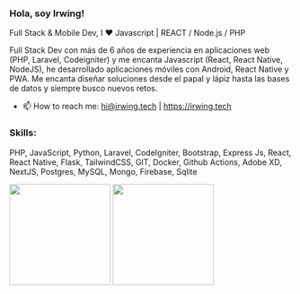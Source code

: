 ### Hola, soy Irwing!

Full Stack & Mobile Dev, I ❤️ Javascript | REACT / Node.js / PHP


Full Stack Dev con más de 6 años de experiencia en aplicaciones web (PHP, Laravel, Codeigniter) y me encanta Javascript (React, React Native, NodeJS), he desarrollado aplicaciones móviles con Android, React Native y PWA. Me encanta diseñar soluciones desde el papal y lápiz hasta las bases de datos y siempre busco nuevos retos.

- 📫 How to reach me: hi@irwing.tech | https://irwing.tech

### Skills:

PHP, JavaScript, Python, Laravel, CodeIgniter, Bootstrap, Express Js, React, React Native, Flask, TailwindCSS, GIT, Docker, Github Actions, Adobe XD, NextJS, Postgres, MySQL, Mongo, Firebase, Sqlite

<div>
  <img height="180em" src="https://github-readme-stats.vercel.app/api?username=irwing&count_private=true&show_icons=true&theme=codeSTACKr&bg_color=-45deg,282A36,3D3344" />
  <img height="180em" src="https://github-readme-stats.vercel.app/api/top-langs/?username=irwing&theme=codeSTACKr&bg_color=-45deg,282A36,3D3344&layout=compact&langs_count=6" />
</div>

